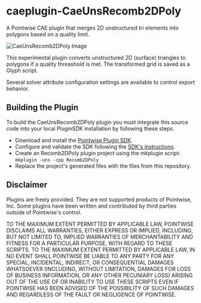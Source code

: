 # caeplugin-CaeUnsRecomb2DPoly
A Pointwise CAE plugin that merges 2D unstructured tri elements into polygons based on a quality limit.

![CaeUnsRecomb2DPoly Image][TriToPolyImage]

This experimental plugin converts unstructured 2D (surface) triangles to polygons if a quality threashold is met. The transformed grid is saved as a Glyph script.

Several solver attribute configuration settings are available to control export behavior.

## Building the Plugin
To build the CaeUnsRecomb2DPoly plugin you must integrate this source code into your local PluginSDK installation by following these steps.

* Download and install the [Pointwise Plugin SDK][SDKdownload].
* Configure and validate the SDK following the [SDK's instructions][SDKdocs].
* Create an Recomb2DPoly plugin project using the mkplugin script: `mkplugin -uns -cpp Recomb2DPoly`
* Replace the project's generated files with the files from this repository.


## Disclaimer
Plugins are freely provided. They are not supported products of
Pointwise, Inc. Some plugins have been written and contributed by third
parties outside of Pointwise's control.

TO THE MAXIMUM EXTENT PERMITTED BY APPLICABLE LAW, POINTWISE DISCLAIMS
ALL WARRANTIES, EITHER EXPRESS OR IMPLIED, INCLUDING, BUT NOT LIMITED
TO, IMPLIED WARRANTIES OF MERCHANTABILITY AND FITNESS FOR A PARTICULAR
PURPOSE, WITH REGARD TO THESE SCRIPTS. TO THE MAXIMUM EXTENT PERMITTED
BY APPLICABLE LAW, IN NO EVENT SHALL POINTWISE BE LIABLE TO ANY PARTY
FOR ANY SPECIAL, INCIDENTAL, INDIRECT, OR CONSEQUENTIAL DAMAGES
WHATSOEVER (INCLUDING, WITHOUT LIMITATION, DAMAGES FOR LOSS OF BUSINESS
INFORMATION, OR ANY OTHER PECUNIARY LOSS) ARISING OUT OF THE USE OF OR
INABILITY TO USE THESE SCRIPTS EVEN IF POINTWISE HAS BEEN ADVISED OF THE
POSSIBILITY OF SUCH DAMAGES AND REGARDLESS OF THE FAULT OR NEGLIGENCE OF
POINTWISE.

[TriToPolyImage]: https://raw.github.com/dbgarlisch/CaeUnsRecomb2DPoly/master/triToPoly.png  "tris converted to polygons Image"
[SDKdocs]: http://www.pointwise.com/plugins
[SDKdownload]: http://www.pointwise.com/plugins/#sdk_downloads
